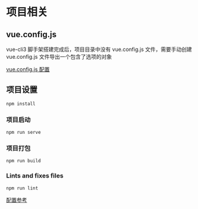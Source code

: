 # 项目相关
> 

## vue.config.js
vue-cli3 脚手架搭建完成后，项目目录中没有 vue.config.js 文件，需要手动创建
vue.config.js 文件导出一个包含了选项的对象

[vue.config.js 配置](https://cli.vuejs.org/zh/config/#vue-config-js)



## 项目设置
```
npm install
```

### 项目启动
```
npm run serve
```

### 项目打包
```
npm run build
```

### Lints and fixes files
```
npm run lint
```
[配置参考](https://cli.vuejs.org/config/)
